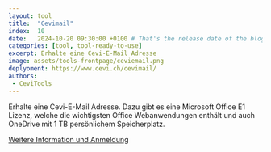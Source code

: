 ```yaml
---
layout: tool
title:  "Cevimail"
index:  10
date:   2024-10-20 09:30:00 +0100 # That's the release date of the blog entry
categories: [tool, tool-ready-to-use]
excerpt: Erhalte eine Cevi-E-Mail Adresse
image: assets/tools-frontpage/ceviemail.png
deplyoment: https://www.cevi.ch/cevimail/
authors:
 - CeviTools
---
```


Erhalte eine Cevi-E-Mail Adresse. Dazu gibt es eine Microsoft Office E1 Lizenz, welche die wichtigsten Office Webanwendungen enthält und auch OneDrive mit 1 TB persönlichem Speicherplatz.

[Weitere Information und Anmeldung](https://www.cevi.ch/cevimail/)

